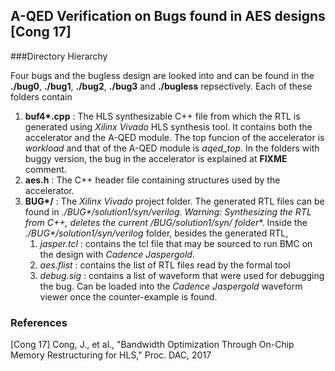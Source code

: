 ## A-QED Verification on Bugs found in AES designs [Cong 17]

###Directory Hierarchy

Four bugs and the bugless design are looked into and can be found in the **./bug0**, **./bug1**, **./bug2**, **./bug3** and **./bugless** repsectively. Each of these folders contain  

1. __buf4*.cpp__ : The HLS synthesizable C++ file from which the RTL is generated using *Xilinx Vivado* HLS synthesis tool. It contains both the accelerator and the A-QED module. The top funcion of the accelerator is *workload* and that of the A-QED module is *aqed_top*. In the folders with buggy version, the bug in the accelerator is explained at **FIXME** comment.  
2. __aes.h__ : The C++ header file containing structures used by the accelerator.  
3. __BUG*/__ : The *Xilinx Vivado* project folder. The generated RTL files can be found in _./BUG*/solution1/syn/verilog_. **Warning: Synthesizing the RTL from C++, deletes the current */BUG*/solution1/syn/* folder**. Inside the _./BUG*/solution1/syn/verilog_ folder, besides the generated RTL,   
   1. _jasper.tcl_ : contains the tcl file that may be sourced to run BMC on the design with _Cadence Jaspergold_. 
   2. _aes.flist_ : contains the list of RTL files read by the formal tool
   3. _debug.sig_ : contains a list of waveform that were used for debugging the bug. Can be loaded into the _Cadence Jaspergold_ waveform viewer once the counter-example is found.
 
   	


### References
[Cong 17] Cong, J., et al., "Bandwidth Optimization Through On-Chip Memory Restructuring for HLS," Proc. DAC, 2017


